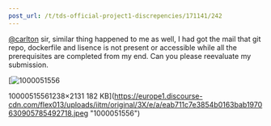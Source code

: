 ```yaml
---
post_url: /t/tds-official-project1-discrepencies/171141/242
---
```

[@carlton](/u/carlton) sir, similar thing happened to me as well, I had got the mail that git repo, dockerfile and lisence is not present or accessible while all the prerequisites are completed from my end. Can you please reevaluate my submission.  

[![1000051556](https://europe1.discourse-cdn.com/flex013/uploads/iitm/optimized/3X/e/a/eab711c7e3854b0163bab1970630905785492718_2_290x500.jpeg)

10000515561238×2131 182 KB](https://europe1.discourse-cdn.com/flex013/uploads/iitm/original/3X/e/a/eab711c7e3854b0163bab1970630905785492718.jpeg "1000051556")